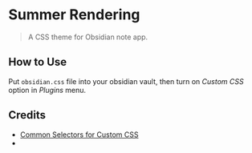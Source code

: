 # Summer Rendering
> A CSS theme for Obsidian note app.

## How to Use
Put `obsidian.css` file into your obsidian vault, then turn on *Custom CSS* option in *Plugins* menu.

## Credits
- [Common Selectors for Custom CSS](https://forum.obsidian.md/t/common-selectors-for-custom-css/1984/2)
- 